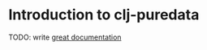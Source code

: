 # Introduction to clj-puredata

TODO: write [great documentation](http://jacobian.org/writing/what-to-write/)
